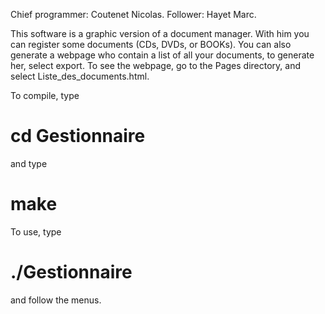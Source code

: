 Chief programmer: Coutenet Nicolas.
Follower: Hayet Marc.

This software is a graphic version of a document manager.
With him you can register some documents (CDs, DVDs, or BOOKs).
You can also generate a webpage who contain a list of all your documents, to generate her, select export.
To see the webpage, go to the Pages directory, and select Liste_des_documents.html.

To compile, type
# cd Gestionnaire
and type
# make

To use, type
# ./Gestionnaire
and follow the menus.
